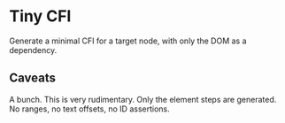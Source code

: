# Tiny CFI

Generate a minimal CFI for a target node, with only the DOM as a dependency.

## Caveats

A bunch. This is very rudimentary.
Only the element steps are generated. 
No ranges, no text offsets, no ID assertions.
